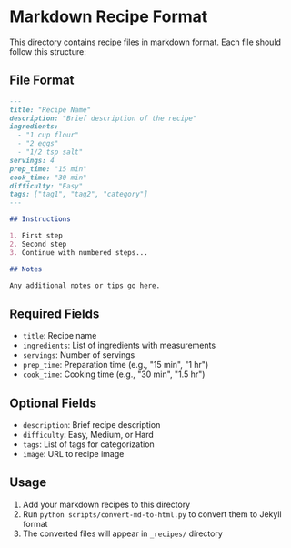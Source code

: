 # Markdown Recipe Format

This directory contains recipe files in markdown format. Each file should follow this structure:

## File Format

```markdown
---
title: "Recipe Name"
description: "Brief description of the recipe"
ingredients:
  - "1 cup flour"
  - "2 eggs"
  - "1/2 tsp salt"
servings: 4
prep_time: "15 min"
cook_time: "30 min"
difficulty: "Easy"
tags: ["tag1", "tag2", "category"]
---

## Instructions

1. First step
2. Second step
3. Continue with numbered steps...

## Notes

Any additional notes or tips go here.
```

## Required Fields

- `title`: Recipe name
- `ingredients`: List of ingredients with measurements
- `servings`: Number of servings
- `prep_time`: Preparation time (e.g., "15 min", "1 hr")
- `cook_time`: Cooking time (e.g., "30 min", "1.5 hr")

## Optional Fields

- `description`: Brief recipe description
- `difficulty`: Easy, Medium, or Hard
- `tags`: List of tags for categorization
- `image`: URL to recipe image

## Usage

1. Add your markdown recipes to this directory
2. Run `python scripts/convert-md-to-html.py` to convert them to Jekyll format
3. The converted files will appear in `_recipes/` directory
